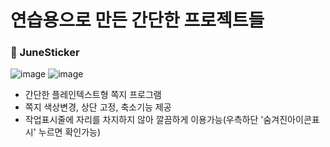 # **연습용으로 만든 간단한 프로젝트들**
### 📝 JuneSticker
![image](https://github.com/user-attachments/assets/79de859a-9f86-47c7-988d-7620422ed9d0)
![image](https://github.com/user-attachments/assets/cdc5e702-22aa-4e26-a631-b40534f04228)

- 간단한 플레인텍스트형 쪽지 프로그램
- 쪽지 색상변경, 상단 고정, 축소기능 제공
- 작업표시줄에 자리를 차지하지 않아 깔끔하게 이용가능(우측하단 '숨겨진아이콘표시' 누르면 확인가능)
